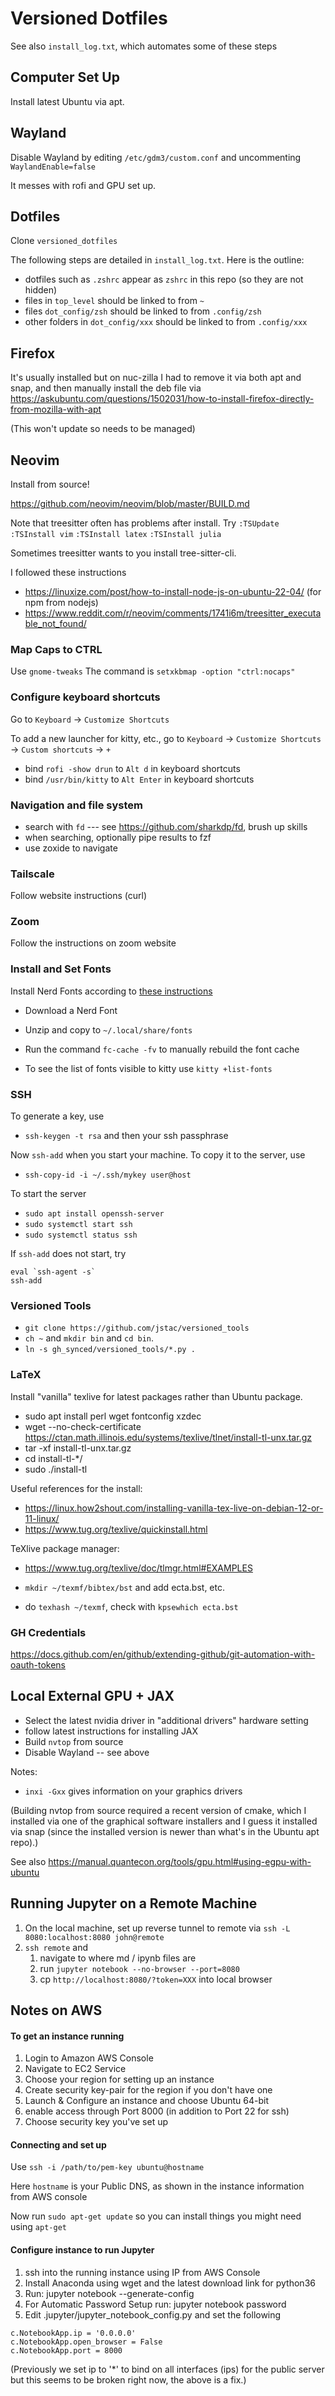 # Versioned Dotfiles

See also `install_log.txt`, which automates some of these steps

## Computer Set Up

Install latest Ubuntu via apt.

## Wayland

Disable Wayland by editing `/etc/gdm3/custom.conf` and uncommenting `WaylandEnable=false`

It messes with rofi and GPU set up.

## Dotfiles

Clone `versioned_dotfiles`

The following steps are detailed in `install_log.txt`.  Here is the outline:

* dotfiles such as `.zshrc` appear as `zshrc` in this repo (so they are not hidden)
* files in `top_level` should be linked to from `~`
* files `dot_config/zsh` should be linked to from `.config/zsh`
* other folders in `dot_config/xxx` should be linked to from `.config/xxx`


## Firefox

It's usually installed but on nuc-zilla I had to remove it via both apt and snap, and then
manually install the deb file via https://askubuntu.com/questions/1502031/how-to-install-firefox-directly-from-mozilla-with-apt

(This won't update so needs to be managed)

## Neovim

Install from source!

https://github.com/neovim/neovim/blob/master/BUILD.md

Note that treesitter often has problems after install.  Try
`:TSUpdate`
`:TSInstall vim`
`:TSInstall latex`
`:TSInstall julia`

Sometimes treesitter wants to you install tree-sitter-cli.

I followed these instructions

* https://linuxize.com/post/how-to-install-node-js-on-ubuntu-22-04/  (for npm from nodejs)
* https://www.reddit.com/r/neovim/comments/1741i6m/treesitter_executable_not_found/



### Map Caps to CTRL

Use `gnome-tweaks` 
The command is `setxkbmap -option "ctrl:nocaps"` 


### Configure keyboard shortcuts

Go to `Keyboard` -> `Customize Shortcuts` 

To add a new launcher for kitty, etc., go to `Keyboard` -> `Customize Shortcuts` -> `Custom shortcuts` -> `+`

* bind `rofi -show drun` to `Alt d` in keyboard shortcuts
* bind `/usr/bin/kitty` to `Alt Enter` in keyboard shortcuts


### Navigation and file system

* search with `fd` --- see https://github.com/sharkdp/fd, brush up skills
* when searching, optionally pipe results to fzf
* use zoxide to navigate


### Tailscale 

Follow website instructions (curl)


### Zoom

Follow the instructions on zoom website



### Install and Set Fonts

Install Nerd Fonts according to [these instructions](https://gist.github.com/matthewjberger/7dd7e079f282f8138a9dc3b045ebefa0)

* Download a Nerd Font
* Unzip and copy to `~/.local/share/fonts`
* Run the command `fc-cache -fv` to manually rebuild the font cache

* To see the list of fonts visible to kitty use `kitty +list-fonts`


### SSH

To generate a key, use

* `ssh-keygen -t rsa` and then your ssh passphrase

Now `ssh-add` when you start your machine.  To copy it to the server, use

* `ssh-copy-id -i ~/.ssh/mykey user@host`

To start the server

* `sudo apt install openssh-server`
* `sudo systemctl start ssh`
* `sudo systemctl status ssh`

If `ssh-add` does not start, try 

```
eval `ssh-agent -s`  
ssh-add
```


### Versioned Tools

* `git clone https://github.com/jstac/versioned_tools`
* `ch ~` and `mkdir bin` and `cd bin`.
* `ln -s gh_synced/versioned_tools/*.py .`


### LaTeX

Install "vanilla" texlive for latest packages rather than Ubuntu package.

* sudo apt install perl wget fontconfig xzdec
* wget --no-check-certificate https://ctan.math.illinois.edu/systems/texlive/tlnet/install-tl-unx.tar.gz
* tar -xf install-tl-unx.tar.gz
* cd install-tl-*/
* sudo ./install-tl


Useful references for the install:

* https://linux.how2shout.com/installing-vanilla-tex-live-on-debian-12-or-11-linux/
* https://www.tug.org/texlive/quickinstall.html

TeXlive package manager:

* https://www.tug.org/texlive/doc/tlmgr.html#EXAMPLES

* `mkdir ~/texmf/bibtex/bst` and add ecta.bst, etc.
* do `texhash ~/texmf`, check with `kpsewhich ecta.bst`


### GH Credentials

https://docs.github.com/en/github/extending-github/git-automation-with-oauth-tokens


## Local External GPU + JAX

* Select the latest nvidia driver in "additional drivers" hardware setting
* follow latest instructions for installing JAX
* Build `nvtop` from source
* Disable Wayland -- see above 

Notes: 

* `inxi -Gxx` gives information on your graphics drivers

(Building nvtop from source required a recent version of cmake, which I
installed via one of the graphical software installers and I guess it installed
via snap (since the installed version is newer than what's in the Ubuntu apt
repo).)

See also https://manual.quantecon.org/tools/gpu.html#using-egpu-with-ubuntu


## Running Jupyter on a Remote Machine

1. On the local machine, set up reverse tunnel to remote via `ssh -L 8080:localhost:8080 john@remote`
1. `ssh remote` and 
    1. navigate to where md / ipynb files are
    1. run `jupyter notebook --no-browser --port=8080`
    1. cp `http://localhost:8080/?token=XXX` into local browser



## Notes on AWS


#### To get an instance running

1. Login to Amazon AWS Console 
2. Navigate to EC2 Service
3. Choose your region for setting up an instance
6. Create security key-pair for the region if you don't have one
4. Launch & Configure an instance and choose Ubuntu 64-bit
5. enable access through Port 8000 (in addition to Port 22 for ssh)
6. Choose security key you've set up

#### Connecting and set up 

Use `ssh -i /path/to/pem-key ubuntu@hostname`

Here `hostname` is your Public DNS, as shown in the instance information from AWS console

Now run `sudo apt-get update` so you can install things you might need using `apt-get`


#### Configure instance to run Jupyter

1. ssh into the running instance using IP from AWS Console
2. Install Anaconda using wget and the latest download link for python36
3. Run: jupyter notebook --generate-config
4. For Automatic Password Setup run: jupyter notebook password
5. Edit .jupyter/jupyter_notebook_config.py and set the following

```
c.NotebookApp.ip = '0.0.0.0'
c.NotebookApp.open_browser = False
c.NotebookApp.port = 8000 
```

(Previously we set ip to '*' to bind on all interfaces (ips) for the public server but this seems to be broken right now, the above is a fix.)

